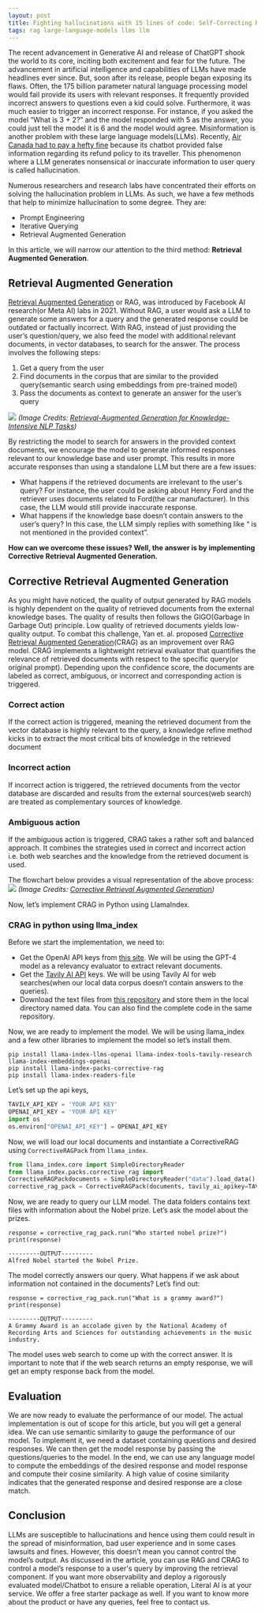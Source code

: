 ```yaml
---
layout: post
title: Fighting hallucinations with 15 lines of code: Self-Correcting RAG
tags: rag large-language-models llms llm
---
```


The recent advancement in Generative AI and release of ChatGPT shook the world to its core, inciting both excitement and fear for the future. The advancement in artificial intelligence and capabilities of LLMs have made headlines ever since. But, soon after its release, people began exposing its flaws. Often, the 175 billion parameter natural language processing model would fail provide its users with relevant responses. It frequently provided incorrect answers to questions even a kid could solve. Furthermore, it was much easier to trigger an incorrect response. For instance, if you asked the model “What is 3 + 2?” and the model responded with 5 as the answer, you could just tell the model it is 6 and the model would agree. Misinformation is another problem with these large language models(LLMs). Recently, [Air Canada had to pay a hefty fine](https://www.bbc.com/travel/article/20240222-air-canada-chatbot-misinformation-what-travellers-should-know) because its chatbot provided false information regarding its refund policy to its traveller. This phenomenon where a LLM generates nonsensical or inaccurate information to user query is called hallucination.

Numerous researchers and research labs have concentrated their efforts on solving the hallucination problem in LLMs. As such, we have a few methods that help to minimize hallucination to some degree. They are:

- Prompt Engineering
- Iterative Querying
- Retrieval Augmented Generation

In this article, we will narrow our attention to the third method: **Retrieval Augmented Generation**.

## Retrieval Augmented Generation

[Retrieval Augmented Generation](https://arxiv.org/pdf/2005.11401) or RAG, was introduced by Facebook AI research(or Meta AI) labs in 2021. Without RAG, a user would ask a LLM to generate some answers for a query and the generated response could be outdated or factually incorrect. With RAG, instead of just providing the user’s question/query, we also feed the model with additional relevant documents, in vector databases, to search for the answer. The process involves the following steps:

1. Get a query from the user
2. Find documents in the corpus that are similar to the provided query(semantic search using embeddings from pre-trained model)
3. Pass the documents as context to generate an answer for the user’s query


![](../images/2024-05-21-crag/rag.png)
*(Image Credits: [Retrieval-Augmented Generation for Knowledge-Intensive NLP Tasks](https://arxiv.org/pdf/2005.11401))* 

By restricting the model to search for answers in the provided context documents, we encourage the model to generate informed responses relevant to our knowledge base and user prompt. This results in more accurate responses than using a standalone LLM but there are a few issues:

* What happens if the retrieved documents are irrelevant to the user's query? For instance, the user could be asking about Henry Ford and the retriever uses documents related to Ford(the car manufacturer). In this case, the LLM would still provide inaccurate response.
* What happens if the knowledge base doesn’t contain answers to the user’s query? In this case, the LLM simply replies with something like “<key entity> is not mentioned in the provided context”. 

**How can we overcome these issues? Well, the answer is by implementing Corrective Retrieval Augmented Generation.**



## Corrective Retrieval Augmented Generation

As you might have noticed, the quality of output generated by RAG models is highly dependent on the quality of retrieved documents from the external knowledge bases. The quality of results then follows the GIGO(Garbage In Garbage Out) principle. Low quality of retrieved documents yields low-quality output. To combat this challenge, Yan et. al. proposed [Corrective Retrieval Augmented Generation](https://arxiv.org/pdf/2401.15884)(CRAG) as an improvement over RAG model. CRAG implements a lightweight retrieval evaluator that quantifies the relevance of retrieved documents with respect to the specific query(or original prompt). Depending upon the confidence score, the documents are labeled as correct, ambiguous, or incorrect and corresponding action is triggered.

### Correct action
If the correct action is triggered, meaning the retrieved document from the vector database is highly relevant to the query, a knowledge refine method kicks in to extract the most critical bits of knowledge in the retrieved document

### Incorrect action
If incorrect action is triggered, the retrieved documents from the vector database are discarded and results from the external sources(web search) are treated as complementary sources of knowledge.

### Ambiguous action
If the ambiguous action is triggered, CRAG takes a rather soft and balanced approach. It combines the strategies used in correct and incorrect action i.e. both web searches and the knowledge from the retrieved document is used.

The flowchart below provides a visual representation of the above process:
![](../images/2024-05-21-crag/crag.png)
*(Image Credits: [Corrective Retrieval Augmented Generation](https://arxiv.org/pdf/2401.15884))* 

Now, let’s implement CRAG in Python using LlamaIndex.

### CRAG in python using llma_index

Before we start the implementation, we need to:

* Get the OpenAI API keys from [this site](https://platform.openai.com/api-keys). We will be using the GPT-4 model as a relevancy evaluator to extract relevant documents.
* Get the [Tavily AI API](https://tavily.com/#api) keys. We will be using Tavily AI for web searches(when our local data corpus doesn’t contain answers to the queries).
* Download the text files from [this repository](https://github.com/bhattbhuwan13/data-files/tree/main/data) and store them in the local directory named data. You can also find the complete code in the same repository.

Now, we are ready to implement the model. We will be using llama_index and a few other libraries to implement the model so let’s install them.

```
pip install llama-index-llms-openai llama-index-tools-tavily-research llama-index-embeddings-openai
pip install llama-index-packs-corrective-rag
pip install llama-index-readers-file
```


Let’s set up the api keys,


```python
TAVILY_API_KEY = 'YOUR API KEY'
OPENAI_API_KEY = 'YOUR API KEY'
import os
os.environ["OPENAI_API_KEY"] = OPENAI_API_KEY
```


Now, we will load our local documents and instantiate a CorrectiveRAG using `CorrectiveRAGPack` from `llama_index`.

```python
from llama_index.core import SimpleDirectoryReader
from llama_index.packs.corrective_rag import 
CorrectiveRAGPackdocuments = SimpleDirectoryReader("data").load_data()
corrective_rag_pack = CorrectiveRAGPack(documents, tavily_ai_apikey=TAVILY_API_KEY)
```


Now, we are ready to query our LLM model. The data folders contains text files with information about the Nobel prize. Let’s ask the model about the prizes.

```
response = corrective_rag_pack.run("Who started nobel prize?")
print(response)

---------OUTPUT---------
Alfred Nobel started the Nobel Prize.
```


The model correctly answers our query. What happens if we ask about information not contained in the documents? Let’s find out:

```
response = corrective_rag_pack.run("What is a grammy award?")
print(response)

---------OUTPUT---------
A Grammy Award is an accolade given by the National Academy of Recording Arts and Sciences for outstanding achievements in the music industry.
```


The model uses web search to come up with the correct answer. It is important to note that if the web search returns an empty response, we will get an empty response back from the model. 

## Evaluation

We are now ready to evaluate the performance of our model. The actual implementation is out of scope for this article, but you will get a general idea. We can use semantic similarity to gauge the performance of our model. To implement it, we need a dataset containing questions and desired responses. We can then get the model response by passing the questions/queries to the model. In the end, we can use any language model to compute the embeddings of the desired response and model response and compute their cosine similarity. A high value of cosine similarity indicates that the generated response and desired response are a close match.

## Conclusion

LLMs are susceptible to hallucinations and hence using them could result in the spread of misinformation, bad user experience and in some cases lawsuits and fines. However, this doesn’t mean you cannot control the model’s output. As discussed in the article, you can use RAG and CRAG to control a model’s response to a user's query by improving the retrieval component. If you want more observability and deploy a rigorously evaluated model/Chatbot to ensure a reliable operation, Literal AI is at your service. We offer a free starter package as well. If you want to know more about the product or have any queries, feel free to contact us. 






